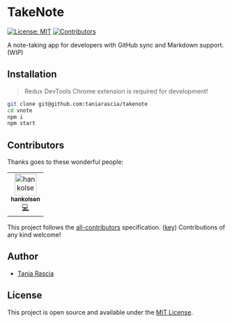 # TakeNote

[![License: MIT](https://img.shields.io/badge/License-MIT-blue.svg)](https://opensource.org/licenses/MIT) [![Contributors](https://img.shields.io/badge/all_contributors-1-orange.svg?style=flat-square)](#contributors-)

A note-taking app for developers with GitHub sync and Markdown support. (WIP)

## Installation

> Redux DevTools Chrome extension is required for development!

```bash
git clone git@github.com:taniarascia/takenote
cd vnote
npm i
npm start
```

## Contributors

Thanks goes to these wonderful people:

<!-- ALL-CONTRIBUTORS-LIST:START - Do not remove or modify this section -->
<!-- prettier-ignore-start -->
<!-- markdownlint-disable -->
<table>
  <tr>
    <td align="center"><a href="https://github.com/hankolsen"><img src="https://avatars3.githubusercontent.com/u/1008390?v=4" width="50px;" alt="hankolsen"/><br /><sub><b>hankolsen</b></sub></a><br /><a href="https://github.com/taniarascia/takenote/commits?author=hankolsen" title="Code">💻</a></td>
  </tr>
</table>

<!-- markdownlint-enable -->
<!-- prettier-ignore-end -->

<!-- ALL-CONTRIBUTORS-LIST:END -->

This project follows the [all-contributors](https://github.com/all-contributors/all-contributors) specification. ([key](https://allcontributors.org/docs/en/emoji-key)) Contributions of any kind welcome!

## Author

- [Tania Rascia](https://www.taniarascia.com)

## License

This project is open source and available under the [MIT License](LICENSE).
